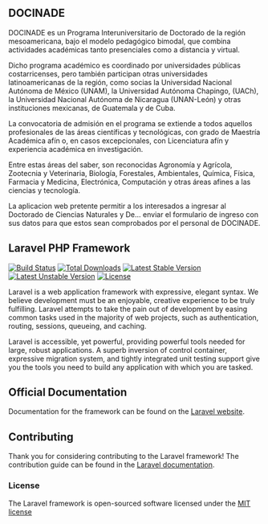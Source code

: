 ## DOCINADE
DOCINADE es un Programa Interuniversitario de Doctorado de la región mesoamericana, bajo el modelo pedagógico bimodal, que combina actividades académicas tanto presenciales como a distancia y virtual.

Dicho programa académico es coordinado por universidades públicas costarricenses, pero también participan otras universidades latinoamericanas de la región, como socias la Universidad Nacional Autónoma de México (UNAM), la Universidad Autónoma Chapingo, (UACh), la Universidad Nacional Autónoma de Nicaragua (UNAN-León) y otras instituciones mexicanas, de Guatemala y de Cuba.

La convocatoria de admisión en el programa se extiende a todos aquellos profesionales de las áreas científicas y tecnológicas, con grado de Maestría Académica afín o, en casos excepcionales, con Licenciatura afín y experiencia académica en investigación.

Entre estas áreas del saber, son reconocidas Agronomía y Agrícola, Zootecnia y Veterinaria, Biología, Forestales, Ambientales, Química, Física, Farmacia y Medicina, Electrónica, Computación y otras áreas afines a las ciencias y tecnología.

La aplicacion web pretente permitir a los interesados a ingresar al Doctorado de Ciencias Naturales y De... enviar el formulario de ingreso con sus datos para que estos sean comprobados por el personal de DOCINADE.


## Laravel PHP Framework

[![Build Status](https://travis-ci.org/laravel/framework.svg)](https://travis-ci.org/laravel/framework)
[![Total Downloads](https://poser.pugx.org/laravel/framework/downloads.svg)](https://packagist.org/packages/laravel/framework)
[![Latest Stable Version](https://poser.pugx.org/laravel/framework/v/stable.svg)](https://packagist.org/packages/laravel/framework)
[![Latest Unstable Version](https://poser.pugx.org/laravel/framework/v/unstable.svg)](https://packagist.org/packages/laravel/framework)
[![License](https://poser.pugx.org/laravel/framework/license.svg)](https://packagist.org/packages/laravel/framework)

Laravel is a web application framework with expressive, elegant syntax. We believe development must be an enjoyable, creative experience to be truly fulfilling. Laravel attempts to take the pain out of development by easing common tasks used in the majority of web projects, such as authentication, routing, sessions, queueing, and caching.

Laravel is accessible, yet powerful, providing powerful tools needed for large, robust applications. A superb inversion of control container, expressive migration system, and tightly integrated unit testing support give you the tools you need to build any application with which you are tasked.

## Official Documentation

Documentation for the framework can be found on the [Laravel website](http://laravel.com/docs).

## Contributing

Thank you for considering contributing to the Laravel framework! The contribution guide can be found in the [Laravel documentation](http://laravel.com/docs/contributions).

### License

The Laravel framework is open-sourced software licensed under the [MIT license](http://opensource.org/licenses/MIT)
